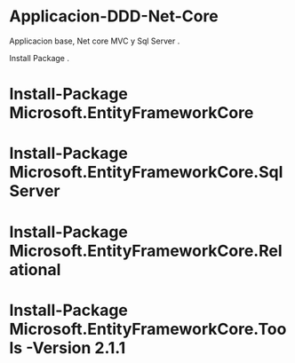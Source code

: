 # Applicacion-DDD-Net-Core
Applicacion base, Net core MVC y Sql Server .


Install Package .

# Install-Package Microsoft.EntityFrameworkCore 
# Install-Package Microsoft.EntityFrameworkCore.SqlServer 
# Install-Package Microsoft.EntityFrameworkCore.Relational 
# Install-Package Microsoft.EntityFrameworkCore.Tools -Version 2.1.1
